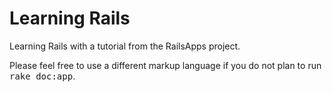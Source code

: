 
Learning Rails
==

Learning Rails with a tutorial from the RailsApps project.


Please feel free to use a different markup language if you do not plan to run
<tt>rake doc:app</tt>.
